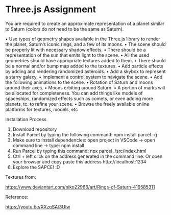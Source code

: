 # Three.js Assignment


You are required to create an approximate representation of a planet similar to Saturn (colors do not need to be the same as Saturn). 

• Use types of geometry shapes available in the Three.js library to render the planet, Saturn’s iconic rings, and a few of its moons. 
• The scene should be properly lit with necessary shadow effects. 
• There should be a representation of the sun that emits light to the scene. 
• All the used geometries should have appropriate textures added to them.
• There should be a normal and/or bump map added to the textures. 
• Add particle effects by adding and rendering randomized asteroids.
• Add a skybox to represent a starry galaxy. 
• Implement a control system to navigate the scene. 
• Add the following animations to the scene. 
• Rotation of Saturn and moons around their axes. 
• Moons orbiting around Saturn. 
• A portion of marks will be allocated for completeness. You can add things like models of spaceships, randomized effects such as comets, or even adding more planets, tc. to refine your scene. 
• Browse the freely available online platforms for textures, models, etc


Installation Process

1. Download repository
2. Install Parcel by typing the following command: npm install parcel -g
3. Make sure to install dependencies: open project in VSCode -> open command line -> type: npm install
4. Run Parcel by typing this command: npx parcel ./src/index.html
5. Ctrl + left click on the address generated in the command line. Or open your browser and copy paste this address http://localhost:1234
6. Explore the SAPCE! :D


Textures from:

https://www.deviantart.com/niko22966/art/Rings-of-Saturn-419585311

Reference:

https://youtu.be/XXzqSAt3UIw
